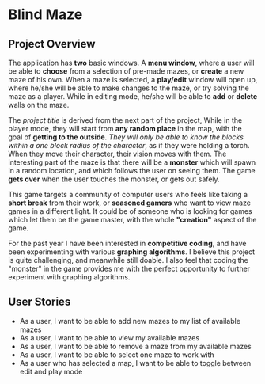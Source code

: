 # Blind Maze

## Project Overview

The application has **two** basic windows. A **menu window**, where a user will be able to **choose** from a 
selection of pre-made mazes, or **create** a new maze of his own. When a maze is selected, a **play/edit** window will
open up, where he/she will be able to make changes to the maze, or try solving the maze as a player. While in editing 
mode, he/she will be able to **add** or **delete** walls on the maze. 

The _project title_ is derived from the next part of the project, While in the player mode, they will start from
**any random place** in the map, with the goal of **getting to the outside**. 
_They will only be able to know the blocks within a one block radius of the character_, as if they were holding a torch.
When they move their character, their vision moves with them. The interesting part of the maze is that there will be a 
**monster** which will spawn in a random location, and which follows the user on seeing them. The game **gets over** 
when the user touches the monster, or gets out safely.

This game targets a community of computer users who feels like taking a **short break** from their work, or 
**seasoned gamers** who want to view maze games in a different light. It could be of someone who is looking for games 
which let them be the game master, with the whole **"creation"** aspect of the game.

For the past year I have been interested in **competitive coding**, and have been experimenting with various 
**graphing algorithms**. I believe this project is quite challenging, and meanwhile still doable. I also feel that
coding the "monster" in the game provides me with the perfect opportunity to further experiment with graphing 
algorithms. 

## User Stories

- As a user, I want to be able to add new mazes to my list of available mazes
- As a user, I want to be able to view my available mazes 
- As a user, I want to be able to remove a maze from my available mazes
- As a user, I want to be able to select one maze to work with
- As a user who has selected a map, I want to be able to toggle between edit and play mode
